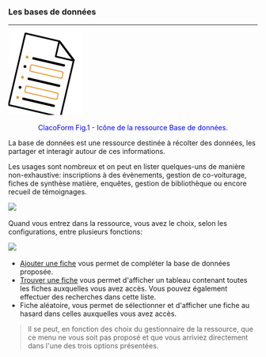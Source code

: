 ### Les bases de données

---

![](../images/ressources/Pack1_color1_claroline_claco_form.png)


<p style="color:blue; text-align: center">ClacoForm Fig.1 - Icône de la ressource Base de données.</p>

La base de données est une ressource destinée à récolter des données, les partager et interagir autour de ces informations. 

Les usages sont nombreux et on peut en lister quelques-uns de manière non-exhaustive: inscriptions à des évènements, gestion de co-voiturage, fiches de synthèse matière, enquêtes, gestion de bibliothèque ou encore recueil de témoignages.

![](images/clacoform-fig2.png)

Quand vous entrez dans la ressource, vous avez le choix, selon les configurations, entre plusieurs fonctions:


![](images/clacoform-fig41.png)

* [Ajouter une fiche](/fr/resources/clacoForm/create-files.md) vous permet de compléter la base de données proposée.
* [Trouver une fiche](/fr/resources/clacoForm/manage-files.md) vous permet d'afficher un tableau contenant toutes les fiches auxquelles vous avez accès. Vous pouvez également effectuer des recherches dans cette liste.
* Fiche aléatoire, vous permet de sélectionner et d'afficher une fiche au hasard dans celles auxquelles vous avez accès.

> Il se peut, en fonction des choix du gestionnaire de la ressource, que ce menu ne vous soit pas proposé et que vous arriviez directement dans l'une des trois options présentées.
